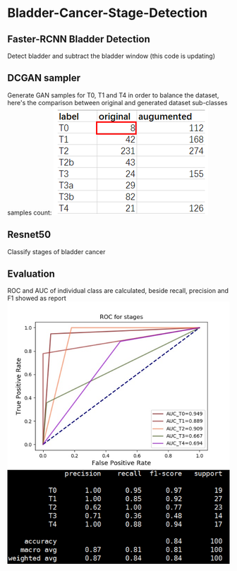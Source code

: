 # Bladder-Cancer-Stage-Detection
## Faster-RCNN Bladder Detection
Detect bladder and subtract the bladder window (this code is updating)
## DCGAN sampler
Generate GAN samples for T0, T1 and T4 in order to balance the dataset, here's the comparison between original and generated dataset sub-classes samples count:
![](./eval/compare.png)
## Resnet50
Classify stages of bladder cancer
## Evaluation
ROC and AUC of individual class are calculated, beside recall, precision and F1 showed as report
![](./eval/ROC.jpg)
![](./eval/report.png)

